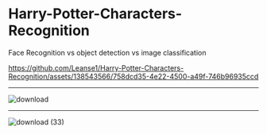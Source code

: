 # Harry-Potter-Characters-Recognition
Face Recognition vs object detection vs image classification

https://github.com/Leanse1/Harry-Potter-Characters-Recognition/assets/138543566/758dcd35-4e22-4500-a49f-746b96935ccd

---

![download](https://github.com/Leanse1/Harry-Potter-Characters-Recognition/assets/138543566/dc649a35-049e-480b-ae32-ac7ca5a97c83)

---


![download (33)](https://github.com/Leanse1/Harry-Potter-Characters-Recognition/assets/138543566/9a75d528-867a-4264-85c7-40d4dd168754)

